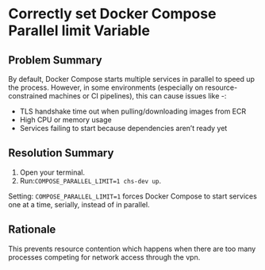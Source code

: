 # Correctly set Docker Compose Parallel limit Variable

## Problem Summary

By default, Docker Compose starts multiple services in parallel to speed up the process. However, in some environments (especially on resource-constrained machines or CI pipelines), this can cause issues like -:
 - TLS handshake time out when pulling/downloading images from ECR
 - High CPU or memory usage
 - Services failing to start because dependencies aren’t ready yet

## Resolution Summary

1. Open your terminal.
2. Run:`COMPOSE_PARALLEL_LIMIT=1 chs-dev up`.

Setting: `COMPOSE_PARALLEL_LIMIT=1`  forces Docker Compose to start services one at a time, serially, instead of in parallel.

## Rationale

This prevents resource contention which happens when there are too many processes competing for network access through the vpn.

